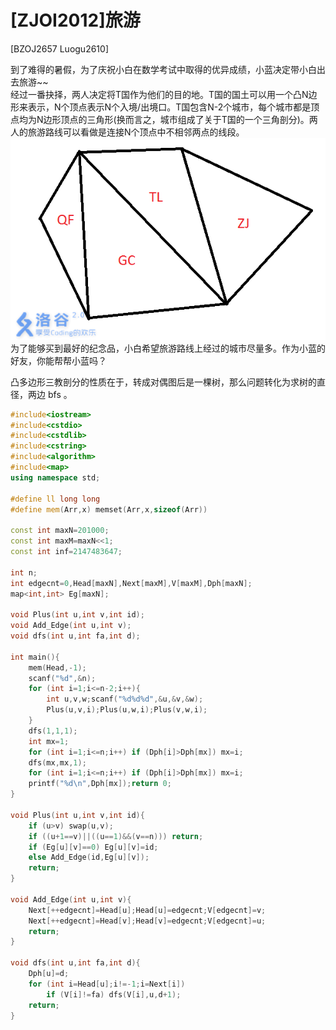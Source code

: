 # [ZJOI2012]旅游
[BZOJ2657 Luogu2610]

到了难得的暑假，为了庆祝小白在数学考试中取得的优异成绩，小蓝决定带小白出去旅游~~  
经过一番抉择，两人决定将T国作为他们的目的地。T国的国土可以用一个凸N边形来表示，N个顶点表示N个入境/出境口。T国包含N-2个城市，每个城市都是顶点均为N边形顶点的三角形(换而言之，城市组成了关于T国的一个三角剖分)。两人的旅游路线可以看做是连接N个顶点中不相邻两点的线段。  
![BZOJ2657](_v_images/_bzoj2657_1538903444_23891115.png)  
为了能够买到最好的纪念品，小白希望旅游路线上经过的城市尽量多。作为小蓝的好友，你能帮帮小蓝吗？

凸多边形三教剖分的性质在于，转成对偶图后是一棵树，那么问题转化为求树的直径，两边 bfs 。

```cpp
#include<iostream>
#include<cstdio>
#include<cstdlib>
#include<cstring>
#include<algorithm>
#include<map>
using namespace std;

#define ll long long
#define mem(Arr,x) memset(Arr,x,sizeof(Arr))

const int maxN=201000;
const int maxM=maxN<<1;
const int inf=2147483647;

int n;
int edgecnt=0,Head[maxN],Next[maxM],V[maxM],Dph[maxN];
map<int,int> Eg[maxN];

void Plus(int u,int v,int id);
void Add_Edge(int u,int v);
void dfs(int u,int fa,int d);

int main(){
	mem(Head,-1);
	scanf("%d",&n);
	for (int i=1;i<=n-2;i++){
		int u,v,w;scanf("%d%d%d",&u,&v,&w);
		Plus(u,v,i);Plus(u,w,i);Plus(v,w,i);
	}
	dfs(1,1,1);
	int mx=1;
	for (int i=1;i<=n;i++) if (Dph[i]>Dph[mx]) mx=i;
	dfs(mx,mx,1);
	for (int i=1;i<=n;i++) if (Dph[i]>Dph[mx]) mx=i;
	printf("%d\n",Dph[mx]);return 0;
}

void Plus(int u,int v,int id){
	if (u>v) swap(u,v);
	if ((u+1==v)||((u==1)&&(v==n))) return;
	if (Eg[u][v]==0) Eg[u][v]=id;
	else Add_Edge(id,Eg[u][v]);
	return;
}

void Add_Edge(int u,int v){
	Next[++edgecnt]=Head[u];Head[u]=edgecnt;V[edgecnt]=v;
	Next[++edgecnt]=Head[v];Head[v]=edgecnt;V[edgecnt]=u;
	return;
}

void dfs(int u,int fa,int d){
	Dph[u]=d;
	for (int i=Head[u];i!=-1;i=Next[i])
		if (V[i]!=fa) dfs(V[i],u,d+1);
	return;
}
```